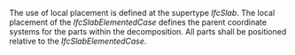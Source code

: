 The use of local placement is defined at the supertype _IfcSlab_. The local placement of the _IfcSlabElementedCase_ defines the parent coordinate systems for the parts within the decomposition. All parts shall be positioned relative to the _IfcSlabElementedCase_.
